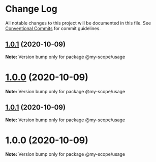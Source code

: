 # Change Log

All notable changes to this project will be documented in this file.
See [Conventional Commits](https://conventionalcommits.org) for commit guidelines.

<a name="1.0.1"></a>
## [1.0.1](https://github.com/Grants52/lerna-conventional-commits/compare/@my-scope/usage@1.0.1...@my-scope/usage@1.0.1) (2020-10-09)




**Note:** Version bump only for package @my-scope/usage

<a name="1.0.0"></a>
# [1.0.0](https://github.com/Grants52/lerna-conventional-commits/compare/@my-scope/usage@1.0.1...@my-scope/usage@1.0.0) (2020-10-09)




**Note:** Version bump only for package @my-scope/usage

<a name="1.0.1"></a>
## [1.0.1](https://github.com/Grants52/lerna-conventional-commits/compare/@my-scope/usage@1.0.0...@my-scope/usage@1.0.1) (2020-10-09)




**Note:** Version bump only for package @my-scope/usage

<a name="1.0.0"></a>
# 1.0.0 (2020-10-09)




**Note:** Version bump only for package @my-scope/usage
